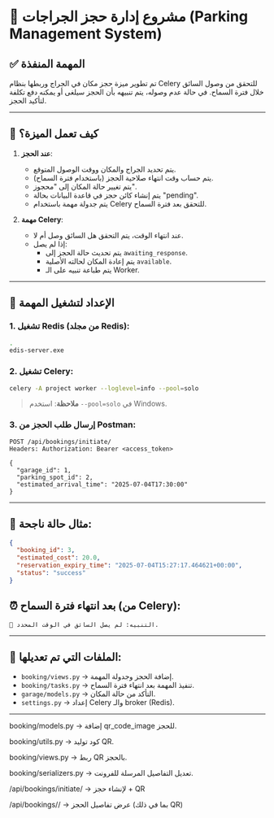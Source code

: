 
# 🚗 مشروع إدارة حجز الجراجات (Parking Management System)

## ✅ المهمة المنفذة
تم تطوير ميزة حجز مكان في الجراج وربطها بنظام Celery للتحقق من وصول السائق خلال فترة السماح. في حالة عدم وصوله، يتم تنبيهه بأن الحجز سيلغى أو يمكنه دفع تكلفة لتأكيد الحجز.

---

## 🧠 كيف تعمل الميزة؟

1. **عند الحجز**:
   - يتم تحديد الجراج والمكان ووقت الوصول المتوقع.
   - يتم حساب وقت انتهاء صلاحية الحجز (باستخدام فترة السماح).
   - يتم تغيير حالة المكان إلى "محجوز".
   - يتم إنشاء كائن حجز في قاعدة البيانات بحالة "pending".
   - يتم جدولة مهمة باستخدام Celery للتحقق بعد فترة السماح.

2. **مهمة Celery**:
   - عند انتهاء الوقت، يتم التحقق هل السائق وصل أم لا.
   - إذا لم يصل:
     - يتم تحديث حالة الحجز إلى `awaiting_response`.
     - يتم إعادة المكان لحالته الأصلية `available`.
     - يتم طباعة تنبيه على الـ Worker.

---

## 🔧 الإعداد لتشغيل المهمة

### 1. تشغيل Redis (من مجلد Redis):
```bash
.
edis-server.exe
```

### 2. تشغيل Celery:
```bash
celery -A project worker --loglevel=info --pool=solo
```

> **ملاحظة**: استخدم `--pool=solo` في Windows.

### 3. إرسال طلب الحجز من Postman:
```http
POST /api/bookings/initiate/
Headers: Authorization: Bearer <access_token>

{
  "garage_id": 1,
  "parking_spot_id": 2,
  "estimated_arrival_time": "2025-07-04T17:30:00"
}
```

---

## 🔁 مثال حالة ناجحة:
```json
{
  "booking_id": 3,
  "estimated_cost": 20.0,
  "reservation_expiry_time": "2025-07-04T15:27:17.464621+00:00",
  "status": "success"
}
```

## ⏰ بعد انتهاء فترة السماح (من Celery):
```
🚨 التنبيه: لم يصل السائق في الوقت المحدد.
```

---

## 📁 الملفات التي تم تعديلها:

- `booking/views.py` → إضافة الحجز وجدولة المهمة.
- `booking/tasks.py` → تنفيذ المهمة بعد انتهاء فترة السماح.
- `garage/models.py` → التأكد من حالة المكان.
- `settings.py` → إعداد Celery والـ broker (Redis).

---


booking/models.py → إضافة qr_code_image للحجز.

booking/utils.py → كود توليد QR.

booking/views.py → ربط QR بالحجز.

booking/serializers.py → تعديل التفاصيل المرسلة للفرونت.





/api/bookings/initiate/ → لإنشاء حجز + QR

/api/bookings/<id>/ → عرض تفاصيل الحجز (بما في ذلك QR)

